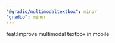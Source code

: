```yaml
---
"@gradio/multimodaltextbox": minor
"gradio": minor
---
```


feat:Improve multimodal textbox in mobile
